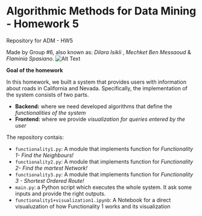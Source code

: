 # Algorithmic Methods for Data Mining - Homework 5
Repository for ADM - HW5

Made by Group #6, also known as: *Dilara Isikli* , *Mechket Ben Messaoud* & *Flaminia Spasiano*.
![Alt Text](https://1igc0ojossa412h1e3ek8d1w-wpengine.netdna-ssl.com/wp-content/uploads/2018/03/9780921338390.jpg)

**Goal of the homework**

In this homework, we built a system that provides users with information about roads in California and Nevada. Specifically, the implementation of the system consists of two parts. 

* __Backend:__ where we need developed algorithms that define the *functionalities of the system*
* __Frontend:__ where we provide *visualization for queries entered by the user*

 
 The repository contais:
 * ```functionality1.py```: A module that implements function for *Functionality 1- Find the Neighbours!*
 * ```functionality2.py```: A module that implements function for *Functionality 2- Find the martest Network!*
 * ```functionality3.py```: A module that implements function for *Functionality 3 - Shortest Ordered Route!*
 * ```main.py```: a Python script which executes the whole system. It ask some inputs and provide the right outputs.
 * ```functionality1+visualization1.ipynb```: A Notebook for a direct visualuzation of how Functionality 1  works and its visualization

